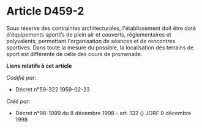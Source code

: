 # Article D459-2

Sous réserve des contraintes architecturales, l'établissement doit être doté d'équipements sportifs de plein air et couverts,
réglementaires et polyvalents, permettant l'organisation de séances et de rencontres sportives. Dans toute la mesure du
possible, la localisation des terrains de sport est différente de celle des cours de promenade.

**Liens relatifs à cet article**

_Codifié par_:

  - Décret n°59-322 1959-02-23

_Créé par_:

  - Décret n°98-1099 du 8 décembre 1998 - art. 132 () JORF 9 décembre 1998
